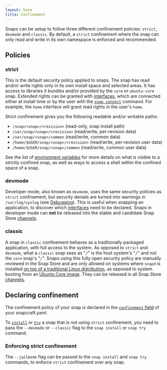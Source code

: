 ```yaml
---
layout: base
title: Confinement
---
```


Snaps can be setup to follow three different confinement policies: `strict`, `devmode` and `classic`. By default, a `strict` confinement where the snap can only read and write in its own namespace is enforced and recommended.

## Policies

### strict

This is the default security policy applied to snaps. The snap has read and/or write rights only in its own install space and selected areas. It has access to libraries it bundles and/or provided by the `core` or `ubuntu-core` snap. Extended rights can be granted with [interfaces](/core/interfaces), which are connected either at install time or by the user with the [`snap connect`](/reference/snap-command#connect) command. For example, the `home` interface will grant read rights in the user's `home`.

Strict confinement gives you the following readable and/or writable paths:

* `/snap/<snap>/<revision>` (read-only, snap install path)
* `/var/snap/<snap>/<revision>` (read/write, per-revision data)
* `/var/snap/<snap>/common` (read/write, common data)
* `/home/$USER/snap/<snap>/<revision>` (read/write, per-revision user data)
* `/home/$USER/snap/<snap>/common` (read/write, common user data)

See the list of [environment variables](/reference/env) for more details on what is visible to a strictly confined snap, as well as ways to access a shell within the confined space of a snap.

### devmode

Developer mode, also known as `devmode`, uses the same security policies as `strict` confinement, but security denials are turned into warnings in `/var/log/syslog` (see [Debugging](/build-snaps/debugging)). This is useful when snapping an application, to discover which [interfaces](/core/interfaces) need to be declared. Snaps in developer mode can **not** be released into the stable and candidate Snap Store [channels](/reference/channels).

### classic

A snap in `classic` confinement behaves as a traditionally packaged application, with full access to the system. As opposed to `strict` and `devmode`, what a `classic` snap sees as "`/`" is the host system's "`/`" and not the `core` snap's "`/`". Snaps using this fully open security policy are manually reviewed in the Snap Store and are only allowed on systems where `snapd` is installed [on top of a traditional Linux distribution](/core/install), as opposed to system booting from an [Ubuntu Core image](https://docs.ubuntu.com/core/en/guides/build-device/image-building). They can be released in all Snap Store [channels](/reference/channels).

## Declaring confinement

The confinement policy of your snap is declared in the [`confinement` field](/build-snaps/syntax) of your snapcraft.yaml.

To [`install`](/reference/snap-command#install) or [`try`](/reference/snap-command#try) a snap that is not using `strict` confinement, you need to pass the `--devmode` or `--classic` flag to the `snap install` or `snap try` command.

### Enforcing strict confinement

The `--jailmode` flag can be passed to the `snap install` and `snap try` commands, to enforce `strict` confinement over any snap.